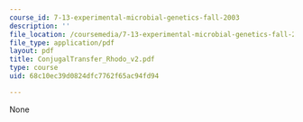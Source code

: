 ```yaml
---
course_id: 7-13-experimental-microbial-genetics-fall-2003
description: ''
file_location: /coursemedia/7-13-experimental-microbial-genetics-fall-2003/68c10ec39d0824dfc7762f65ac94fd94_ConjugalTransfer_Rhodo_v2.pdf
file_type: application/pdf
layout: pdf
title: ConjugalTransfer_Rhodo_v2.pdf
type: course
uid: 68c10ec39d0824dfc7762f65ac94fd94

---
```

None
